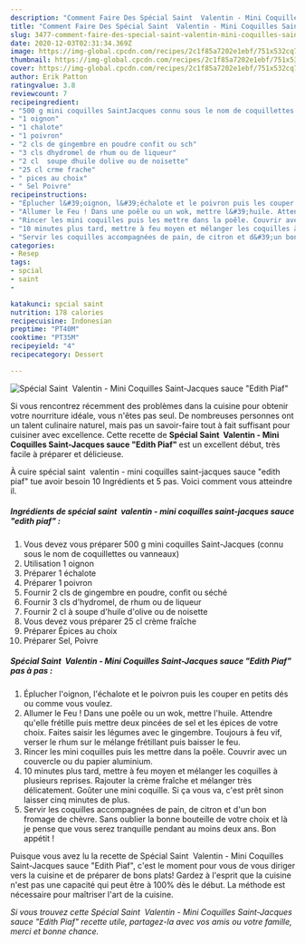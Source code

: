 ```yaml
---
description: "Comment Faire Des Spécial Saint  Valentin - Mini Coquilles Saint-Jacques sauce &amp;#34;Edith Piaf&amp;#34;"
title: "Comment Faire Des Spécial Saint  Valentin - Mini Coquilles Saint-Jacques sauce &amp;#34;Edith Piaf&amp;#34;"
slug: 3477-comment-faire-des-special-saint-valentin-mini-coquilles-saint-jacques-sauce-and-34-edith-piaf-and-34
date: 2020-12-03T02:31:34.369Z
image: https://img-global.cpcdn.com/recipes/2c1f85a7202e1ebf/751x532cq70/special-saint-valentin-mini-coquilles-saint-jacques-sauce-edith-piaf-photo-principale-de-la-recette.jpg
thumbnail: https://img-global.cpcdn.com/recipes/2c1f85a7202e1ebf/751x532cq70/special-saint-valentin-mini-coquilles-saint-jacques-sauce-edith-piaf-photo-principale-de-la-recette.jpg
cover: https://img-global.cpcdn.com/recipes/2c1f85a7202e1ebf/751x532cq70/special-saint-valentin-mini-coquilles-saint-jacques-sauce-edith-piaf-photo-principale-de-la-recette.jpg
author: Erik Patton
ratingvalue: 3.8
reviewcount: 7
recipeingredient:
- "500 g mini coquilles SaintJacques connu sous le nom de coquillettes ou vanneaux"
- "1 oignon"
- "1 chalote"
- "1 poivron"
- "2 cls de gingembre en poudre confit ou sch"
- "3 cls dhydromel de rhum ou de liqueur"
- "2 cl  soupe dhuile dolive ou de noisette"
- "25 cl crme frache"
- " pices au choix"
- " Sel Poivre"
recipeinstructions:
- "Éplucher l&#39;oignon, l&#39;échalote et le poivron puis les couper en petits dés ou comme vous voulez."
- "Allumer le Feu ! Dans une poêle ou un wok, mettre l&#39;huile. Attendre qu&#39;elle frétille puis mettre deux pincées de sel et les épices de votre choix. Faites saisir les légumes avec le gingembre. Toujours à feu vif, verser le rhum sur le mélange frétillant puis baisser le feu."
- "Rincer les mini coquilles puis les mettre dans la poêle. Couvrir avec un couvercle ou du papier aluminium."
- "10 minutes plus tard, mettre à feu moyen et mélanger les coquilles à plusieurs reprises. Rajouter la crème fraîche et mélanger très délicatement. Goûter une mini coquille. Si ça vous va, c&#39;est prêt sinon laisser cinq minutes de plus."
- "Servir les coquilles accompagnées de pain, de citron et d&#39;un bon fromage de chèvre. Sans oublier la bonne bouteille de votre choix et là je pense que vous serez tranquille pendant au moins deux ans. Bon appétit !"
categories:
- Resep
tags:
- spcial
- saint
- 

katakunci: spcial saint  
nutrition: 178 calories
recipecuisine: Indonesian
preptime: "PT40M"
cooktime: "PT35M"
recipeyield: "4"
recipecategory: Dessert

---
```



![Spécial Saint  Valentin - Mini Coquilles Saint-Jacques sauce &#34;Edith Piaf&#34;](https://img-global.cpcdn.com/recipes/2c1f85a7202e1ebf/751x532cq70/special-saint-valentin-mini-coquilles-saint-jacques-sauce-edith-piaf-photo-principale-de-la-recette.jpg)

Si vous rencontrez récemment des problèmes dans la cuisine pour obtenir votre nourriture idéale, vous n'êtes pas seul. De nombreuses personnes ont un talent culinaire naturel, mais pas un savoir-faire tout à fait suffisant pour cuisiner avec excellence. Cette recette de <strong> Spécial Saint  Valentin - Mini Coquilles Saint-Jacques sauce &#34;Edith Piaf&#34; </strong> est un excellent début, très facile à préparer et délicieuse.

<!--inarticleads1-->

À cuire spécial saint  valentin - mini coquilles saint-jacques sauce &#34;edith piaf&#34; tue avoir besoin 10 Ingrédients et 5 pas. Voici comment vous atteindre il.

##### Ingrédients de spécial saint  valentin - mini coquilles saint-jacques sauce &#34;edith piaf&#34; :

1. Vous devez vous préparer 500 g mini coquilles Saint-Jacques (connu sous le nom de coquillettes ou vanneaux)
1. Utilisation 1 oignon
1. Préparer 1 échalote
1. Préparer 1 poivron
1. Fournir 2 cls de gingembre en poudre, confit ou séché
1. Fournir 3 cls d&#39;hydromel, de rhum ou de liqueur
1. Fournir 2 cl à soupe d&#39;huile d&#39;olive ou de noisette
1. Vous devez vous préparer 25 cl crème fraîche
1. Préparer  Épices au choix
1. Préparer  Sel, Poivre




<!--inarticleads2-->

##### Spécial Saint  Valentin - Mini Coquilles Saint-Jacques sauce &#34;Edith Piaf&#34; pas à pas :

1. Éplucher l&#39;oignon, l&#39;échalote et le poivron puis les couper en petits dés ou comme vous voulez.
1. Allumer le Feu ! Dans une poêle ou un wok, mettre l&#39;huile. Attendre qu&#39;elle frétille puis mettre deux pincées de sel et les épices de votre choix. Faites saisir les légumes avec le gingembre. Toujours à feu vif, verser le rhum sur le mélange frétillant puis baisser le feu.
1. Rincer les mini coquilles puis les mettre dans la poêle. Couvrir avec un couvercle ou du papier aluminium.
1. 10 minutes plus tard, mettre à feu moyen et mélanger les coquilles à plusieurs reprises. Rajouter la crème fraîche et mélanger très délicatement. Goûter une mini coquille. Si ça vous va, c&#39;est prêt sinon laisser cinq minutes de plus.
1. Servir les coquilles accompagnées de pain, de citron et d&#39;un bon fromage de chèvre. Sans oublier la bonne bouteille de votre choix et là je pense que vous serez tranquille pendant au moins deux ans. Bon appétit !




<!--inarticleads1-->

<p>
Puisque vous avez lu la recette de Spécial Saint  Valentin - Mini Coquilles Saint-Jacques sauce &#34;Edith Piaf&#34;, c'est le moment pour vous de vous diriger vers la cuisine et de préparer de bons plats! Gardez à l'esprit que la cuisine n'est pas une capacité qui peut être à 100% dès le début. La méthode est nécessaire pour maîtriser l'art de la cuisine.
</p>

<p>
<i>Si vous trouvez cette Spécial Saint  Valentin - Mini Coquilles Saint-Jacques sauce &#34;Edith Piaf&#34; recette utile, partagez-la avec vos amis ou votre famille, merci et bonne chance.</i>
</p>
